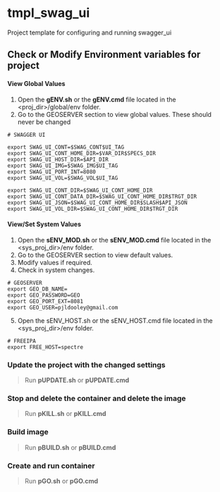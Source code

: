 # tmpl_swag_ui

Project template for configuring and running swagger_ui

## Check or Modify Environment variables for project

#### View Global Values
1. Open the **gENV.sh** or the **gENV.cmd** file located in the <proj_dir>/global/env folder.
2. Go to the GEOSERVER section to view global values.  These should never be changed
```
# SWAGGER UI

export SWAG_UI_CONT=$SWAG_CONT$UI_TAG
export SWAG_UI_CONT_HOME_DIR=$VAR_DIR$SPECS_DIR
export SWAG_UI_HOST_DIR=$API_DIR
export SWAG_UI_IMG=$SWAG_IMG$UI_TAG
export SWAG_UI_PORT_INT=8080
export SWAG_UI_VOL=$SWAG_VOL$UI_TAG

export SWAG_UI_CONT_DIR=$SWAG_UI_CONT_HOME_DIR
export SWAG_UI_CONT_DATA_DIR=$SWAG_UI_CONT_HOME_DIR$TRGT_DIR
export SWAG_UI_JSON=$SWAG_UI_CONT_HOME_DIR$SLASH$API_JSON
export SWAG_UI_VOL_DIR=$SWAG_UI_CONT_HOME_DIR$TRGT_DIR
```

#### View/Set System Values
1. Open the **sENV_MOD.sh** or the **sENV_MOD.cmd** file located in the <sys_proj_dir>/env folder.
2. Go to the GEOSERVER section to view default values.
3. Modify values if required.
4. Check in system changes.
```
# GEOSERVER
export GEO_DB_NAME=
export GEO_PASSWORD=GEO
export GEO_PORT_EXT=8081
export GEO_USER=pjldooley@gmail.com

```

5. Open the sENV_HOST.sh or the sENV_HOST.cmd file located in the <sys_proj_dir>/env folder.
```
# FREEIPA
export FREE_HOST=spectre
```
### Update the project with the changed settings
> Run **pUPDATE.sh** or **pUPDATE.cmd**

### Stop and delete the container and delete the image
> Run **pKILL.sh** or **pKILL.cmd**

### Build image
> Run **pBUILD.sh** or **pBUILD.cmd**

### Create and run container
> Run **pGO.sh** or **pGO.cmd** 
